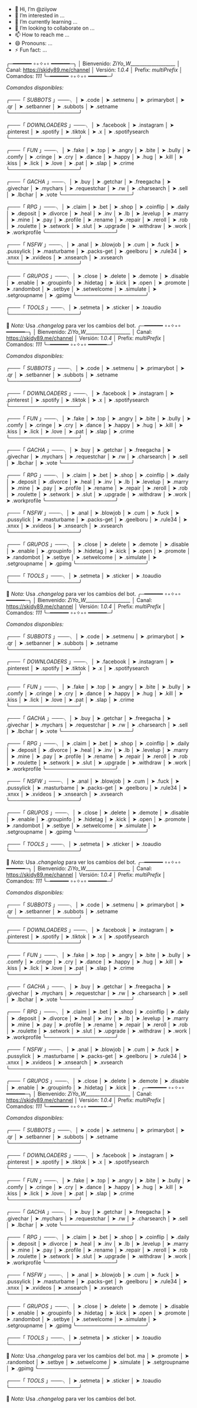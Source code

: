 - 👋 Hi, I’m @ziiyow
- 👀 I’m interested in ...
- 🌱 I’m currently learning ...
- 💞️ I’m looking to collaborate on ...
- 📫 How to reach me ...
- 😄 Pronouns: ...
- ⚡ Fun fact: ...

╭─━━━━━━ ∘◦✧◦∘ ━━━━━━─╮
│  Bienvenido: *ZiYo_W___________________* 
│  Canal: https://skidy89.me/channel
│  Versión: *1.0.4*
│  Prefix: *multiPrefix*
│  Comandos: *111*
╰─━━━━━━ ∘◦✧◦∘ ━━━━━━─╯

*Comandos disponibles:*

╭───「 *SUBBOTS* 」───╮
│ ➤ .code
│ ➤ .setmenu
│ ➤ .primarybot
│ ➤ .qr
│ ➤ .setbanner
│ ➤ .subbots
│ ➤ .setname
╰───────────────────╯

╭───「 *DOWNLOADERS* 」───╮
│ ➤ .facebook
│ ➤ .instagram
│ ➤ .pinterest
│ ➤ .spotify
│ ➤ .tiktok
│ ➤ .x
│ ➤ .spotifysearch
╰───────────────────╯

╭───「 *FUN* 」───╮
│ ➤ .fake
│ ➤ .top
│ ➤ .angry
│ ➤ .bite
│ ➤ .bully
│ ➤ .comfy
│ ➤ .cringe
│ ➤ .cry
│ ➤ .dance
│ ➤ .happy
│ ➤ .hug
│ ➤ .kill
│ ➤ .kiss
│ ➤ .lick
│ ➤ .love
│ ➤ .pat
│ ➤ .slap
│ ➤ .crime
╰───────────────────╯

╭───「 *GACHA* 」───╮
│ ➤ .buy
│ ➤ .getchar
│ ➤ .freegacha
│ ➤ .givechar
│ ➤ .mychars
│ ➤ .requestchar
│ ➤ .rw
│ ➤ .charsearch
│ ➤ .sell
│ ➤ .lbchar
│ ➤ .vote
╰───────────────────╯

╭───「 *RPG* 」───╮
│ ➤ .claim
│ ➤ .bet
│ ➤ .shop
│ ➤ .coinflip
│ ➤ .daily
│ ➤ .deposit
│ ➤ .divorce
│ ➤ .heal
│ ➤ .inv
│ ➤ .lb
│ ➤ .levelup
│ ➤ .marry
│ ➤ .mine
│ ➤ .pay
│ ➤ .profile
│ ➤ .rename
│ ➤ .repair
│ ➤ .reroll
│ ➤ .rob
│ ➤ .roulette
│ ➤ .setwork
│ ➤ .slut
│ ➤ .upgrade
│ ➤ .withdraw
│ ➤ .work
│ ➤ .workprofile
╰───────────────────╯

╭───「 *NSFW* 」───╮
│ ➤ .anal
│ ➤ .blowjob
│ ➤ .cum
│ ➤ .fuck
│ ➤ .pussylick
│ ➤ .masturbame
│ ➤ .packs-get
│ ➤ .geelboru
│ ➤ .rule34
│ ➤ .xnxx
│ ➤ .xvideos
│ ➤ .xnsearch
│ ➤ .xvsearch
╰───────────────────╯

╭───「 *GRUPOS* 」───╮
│ ➤ .close
│ ➤ .delete
│ ➤ .demote
│ ➤ .disable
│ ➤ .enable
│ ➤ .groupinfo
│ ➤ .hidetag
│ ➤ .kick
│ ➤ .open
│ ➤ .promote
│ ➤ .randombot
│ ➤ .setbye
│ ➤ .setwelcome
│ ➤ .simulate
│ ➤ .setgroupname
│ ➤ .gpimg
╰───────────────────╯

╭───「 *TOOLS* 」───╮
│ ➤ .setmeta
│ ➤ .sticker
│ ➤ .toaudio
╰───────────────────╯

📌 *Nota:* Usa *.changelog* para ver los cambios del bot.
╭─━━━━━━ ∘◦✧◦∘ ━━━━━━─╮
│  Bienvenido: *ZiYo_W___________________* 
│  Canal: https://skidy89.me/channel
│  Versión: *1.0.4*
│  Prefix: *multiPrefix*
│  Comandos: *111*
╰─━━━━━━ ∘◦✧◦∘ ━━━━━━─╯

*Comandos disponibles:*

╭───「 *SUBBOTS* 」───╮
│ ➤ .code
│ ➤ .setmenu
│ ➤ .primarybot
│ ➤ .qr
│ ➤ .setbanner
│ ➤ .subbots
│ ➤ .setname
╰───────────────────╯

╭───「 *DOWNLOADERS* 」───╮
│ ➤ .facebook
│ ➤ .instagram
│ ➤ .pinterest
│ ➤ .spotify
│ ➤ .tiktok
│ ➤ .x
│ ➤ .spotifysearch
╰───────────────────╯

╭───「 *FUN* 」───╮
│ ➤ .fake
│ ➤ .top
│ ➤ .angry
│ ➤ .bite
│ ➤ .bully
│ ➤ .comfy
│ ➤ .cringe
│ ➤ .cry
│ ➤ .dance
│ ➤ .happy
│ ➤ .hug
│ ➤ .kill
│ ➤ .kiss
│ ➤ .lick
│ ➤ .love
│ ➤ .pat
│ ➤ .slap
│ ➤ .crime
╰───────────────────╯

╭───「 *GACHA* 」───╮
│ ➤ .buy
│ ➤ .getchar
│ ➤ .freegacha
│ ➤ .givechar
│ ➤ .mychars
│ ➤ .requestchar
│ ➤ .rw
│ ➤ .charsearch
│ ➤ .sell
│ ➤ .lbchar
│ ➤ .vote
╰───────────────────╯

╭───「 *RPG* 」───╮
│ ➤ .claim
│ ➤ .bet
│ ➤ .shop
│ ➤ .coinflip
│ ➤ .daily
│ ➤ .deposit
│ ➤ .divorce
│ ➤ .heal
│ ➤ .inv
│ ➤ .lb
│ ➤ .levelup
│ ➤ .marry
│ ➤ .mine
│ ➤ .pay
│ ➤ .profile
│ ➤ .rename
│ ➤ .repair
│ ➤ .reroll
│ ➤ .rob
│ ➤ .roulette
│ ➤ .setwork
│ ➤ .slut
│ ➤ .upgrade
│ ➤ .withdraw
│ ➤ .work
│ ➤ .workprofile
╰───────────────────╯

╭───「 *NSFW* 」───╮
│ ➤ .anal
│ ➤ .blowjob
│ ➤ .cum
│ ➤ .fuck
│ ➤ .pussylick
│ ➤ .masturbame
│ ➤ .packs-get
│ ➤ .geelboru
│ ➤ .rule34
│ ➤ .xnxx
│ ➤ .xvideos
│ ➤ .xnsearch
│ ➤ .xvsearch
╰───────────────────╯

╭───「 *GRUPOS* 」───╮
│ ➤ .close
│ ➤ .delete
│ ➤ .demote
│ ➤ .disable
│ ➤ .enable
│ ➤ .groupinfo
│ ➤ .hidetag
│ ➤ .kick
│ ➤ .open
│ ➤ .promote
│ ➤ .randombot
│ ➤ .setbye
│ ➤ .setwelcome
│ ➤ .simulate
│ ➤ .setgroupname
│ ➤ .gpimg
╰───────────────────╯

╭───「 *TOOLS* 」───╮
│ ➤ .setmeta
│ ➤ .sticker
│ ➤ .toaudio
╰───────────────────╯

📌 *Nota:* Usa *.changelog* para ver los cambios del bot.
╭─━━━━━━ ∘◦✧◦∘ ━━━━━━─╮
│  Bienvenido: *ZiYo_W___________________* 
│  Canal: https://skidy89.me/channel
│  Versión: *1.0.4*
│  Prefix: *multiPrefix*
│  Comandos: *111*
╰─━━━━━━ ∘◦✧◦∘ ━━━━━━─╯

*Comandos disponibles:*

╭───「 *SUBBOTS* 」───╮
│ ➤ .code
│ ➤ .setmenu
│ ➤ .primarybot
│ ➤ .qr
│ ➤ .setbanner
│ ➤ .subbots
│ ➤ .setname
╰───────────────────╯

╭───「 *DOWNLOADERS* 」───╮
│ ➤ .facebook
│ ➤ .instagram
│ ➤ .pinterest
│ ➤ .spotify
│ ➤ .tiktok
│ ➤ .x
│ ➤ .spotifysearch
╰───────────────────╯

╭───「 *FUN* 」───╮
│ ➤ .fake
│ ➤ .top
│ ➤ .angry
│ ➤ .bite
│ ➤ .bully
│ ➤ .comfy
│ ➤ .cringe
│ ➤ .cry
│ ➤ .dance
│ ➤ .happy
│ ➤ .hug
│ ➤ .kill
│ ➤ .kiss
│ ➤ .lick
│ ➤ .love
│ ➤ .pat
│ ➤ .slap
│ ➤ .crime
╰───────────────────╯

╭───「 *GACHA* 」───╮
│ ➤ .buy
│ ➤ .getchar
│ ➤ .freegacha
│ ➤ .givechar
│ ➤ .mychars
│ ➤ .requestchar
│ ➤ .rw
│ ➤ .charsearch
│ ➤ .sell
│ ➤ .lbchar
│ ➤ .vote
╰───────────────────╯

╭───「 *RPG* 」───╮
│ ➤ .claim
│ ➤ .bet
│ ➤ .shop
│ ➤ .coinflip
│ ➤ .daily
│ ➤ .deposit
│ ➤ .divorce
│ ➤ .heal
│ ➤ .inv
│ ➤ .lb
│ ➤ .levelup
│ ➤ .marry
│ ➤ .mine
│ ➤ .pay
│ ➤ .profile
│ ➤ .rename
│ ➤ .repair
│ ➤ .reroll
│ ➤ .rob
│ ➤ .roulette
│ ➤ .setwork
│ ➤ .slut
│ ➤ .upgrade
│ ➤ .withdraw
│ ➤ .work
│ ➤ .workprofile
╰───────────────────╯

╭───「 *NSFW* 」───╮
│ ➤ .anal
│ ➤ .blowjob
│ ➤ .cum
│ ➤ .fuck
│ ➤ .pussylick
│ ➤ .masturbame
│ ➤ .packs-get
│ ➤ .geelboru
│ ➤ .rule34
│ ➤ .xnxx
│ ➤ .xvideos
│ ➤ .xnsearch
│ ➤ .xvsearch
╰───────────────────╯

╭───「 *GRUPOS* 」───╮
│ ➤ .close
│ ➤ .delete
│ ➤ .demote
│ ➤ .disable
│ ➤ .enable
│ ➤ .groupinfo
│ ➤ .hidetag
│ ➤ .kick
│ ➤ .open
│ ➤ .promote
│ ➤ .randombot
│ ➤ .setbye
│ ➤ .setwelcome
│ ➤ .simulate
│ ➤ .setgroupname
│ ➤ .gpimg
╰───────────────────╯

╭───「 *TOOLS* 」───╮
│ ➤ .setmeta
│ ➤ .sticker
│ ➤ .toaudio
╰───────────────────╯

📌 *Nota:* Usa *.changelog* para ver los cambios del bot.
╭─━━━━━━ ∘◦✧◦∘ ━━━━━━─╮
│  Bienvenido: *ZiYo_W___________________* 
│  Canal: https://skidy89.me/channel
│  Versión: *1.0.4*
│  Prefix: *multiPrefix*
│  Comandos: *111*
╰─━━━━━━ ∘◦✧◦∘ ━━━━━━─╯

*Comandos disponibles:*

╭───「 *SUBBOTS* 」───╮
│ ➤ .code
│ ➤ .setmenu
│ ➤ .primarybot
│ ➤ .qr
│ ➤ .setbanner
│ ➤ .subbots
│ ➤ .setname
╰───────────────────╯

╭───「 *DOWNLOADERS* 」───╮
│ ➤ .facebook
│ ➤ .instagram
│ ➤ .pinterest
│ ➤ .spotify
│ ➤ .tiktok
│ ➤ .x
│ ➤ .spotifysearch
╰───────────────────╯

╭───「 *FUN* 」───╮
│ ➤ .fake
│ ➤ .top
│ ➤ .angry
│ ➤ .bite
│ ➤ .bully
│ ➤ .comfy
│ ➤ .cringe
│ ➤ .cry
│ ➤ .dance
│ ➤ .happy
│ ➤ .hug
│ ➤ .kill
│ ➤ .kiss
│ ➤ .lick
│ ➤ .love
│ ➤ .pat
│ ➤ .slap
│ ➤ .crime
╰───────────────────╯

╭───「 *GACHA* 」───╮
│ ➤ .buy
│ ➤ .getchar
│ ➤ .freegacha
│ ➤ .givechar
│ ➤ .mychars
│ ➤ .requestchar
│ ➤ .rw
│ ➤ .charsearch
│ ➤ .sell
│ ➤ .lbchar
│ ➤ .vote
╰───────────────────╯

╭───「 *RPG* 」───╮
│ ➤ .claim
│ ➤ .bet
│ ➤ .shop
│ ➤ .coinflip
│ ➤ .daily
│ ➤ .deposit
│ ➤ .divorce
│ ➤ .heal
│ ➤ .inv
│ ➤ .lb
│ ➤ .levelup
│ ➤ .marry
│ ➤ .mine
│ ➤ .pay
│ ➤ .profile
│ ➤ .rename
│ ➤ .repair
│ ➤ .reroll
│ ➤ .rob
│ ➤ .roulette
│ ➤ .setwork
│ ➤ .slut
│ ➤ .upgrade
│ ➤ .withdraw
│ ➤ .work
│ ➤ .workprofile
╰───────────────────╯

╭───「 *NSFW* 」───╮
│ ➤ .anal
│ ➤ .blowjob
│ ➤ .cum
│ ➤ .fuck
│ ➤ .pussylick
│ ➤ .masturbame
│ ➤ .packs-get
│ ➤ .geelboru
│ ➤ .rule34
│ ➤ .xnxx
│ ➤ .xvideos
│ ➤ .xnsearch
│ ➤ .xvsearch
╰───────────────────╯

╭───「 *GRUPOS* 」───╮
│ ➤ .close
│ ➤ .delete
│ ➤ .demote
│ ➤ .disable
│ ➤ .enable
│ ➤ .groupinfo
│ ➤ .hidetag
│ ➤ .kick
│ ➤ .
╭─━━━━━━ ∘◦✧◦∘ ━━━━━━─╮
│  Bienvenido: *ZiYo_W___________________* 
│  Canal: https://skidy89.me/channel
│  Versión: *1.0.4*
│  Prefix: *multiPrefix*
│  Comandos: *111*
╰─━━━━━━ ∘◦✧◦∘ ━━━━━━─╯

*Comandos disponibles:*

╭───「 *SUBBOTS* 」───╮
│ ➤ .code
│ ➤ .setmenu
│ ➤ .primarybot
│ ➤ .qr
│ ➤ .setbanner
│ ➤ .subbots
│ ➤ .setname
╰───────────────────╯

╭───「 *DOWNLOADERS* 」───╮
│ ➤ .facebook
│ ➤ .instagram
│ ➤ .pinterest
│ ➤ .spotify
│ ➤ .tiktok
│ ➤ .x
│ ➤ .spotifysearch
╰───────────────────╯

╭───「 *FUN* 」───╮
│ ➤ .fake
│ ➤ .top
│ ➤ .angry
│ ➤ .bite
│ ➤ .bully
│ ➤ .comfy
│ ➤ .cringe
│ ➤ .cry
│ ➤ .dance
│ ➤ .happy
│ ➤ .hug
│ ➤ .kill
│ ➤ .kiss
│ ➤ .lick
│ ➤ .love
│ ➤ .pat
│ ➤ .slap
│ ➤ .crime
╰───────────────────╯

╭───「 *GACHA* 」───╮
│ ➤ .buy
│ ➤ .getchar
│ ➤ .freegacha
│ ➤ .givechar
│ ➤ .mychars
│ ➤ .requestchar
│ ➤ .rw
│ ➤ .charsearch
│ ➤ .sell
│ ➤ .lbchar
│ ➤ .vote
╰───────────────────╯

╭───「 *RPG* 」───╮
│ ➤ .claim
│ ➤ .bet
│ ➤ .shop
│ ➤ .coinflip
│ ➤ .daily
│ ➤ .deposit
│ ➤ .divorce
│ ➤ .heal
│ ➤ .inv
│ ➤ .lb
│ ➤ .levelup
│ ➤ .marry
│ ➤ .mine
│ ➤ .pay
│ ➤ .profile
│ ➤ .rename
│ ➤ .repair
│ ➤ .reroll
│ ➤ .rob
│ ➤ .roulette
│ ➤ .setwork
│ ➤ .slut
│ ➤ .upgrade
│ ➤ .withdraw
│ ➤ .work
│ ➤ .workprofile
╰───────────────────╯

╭───「 *NSFW* 」───╮
│ ➤ .anal
│ ➤ .blowjob
│ ➤ .cum
│ ➤ .fuck
│ ➤ .pussylick
│ ➤ .masturbame
│ ➤ .packs-get
│ ➤ .geelboru
│ ➤ .rule34
│ ➤ .xnxx
│ ➤ .xvideos
│ ➤ .xnsearch
│ ➤ .xvsearch
╰───────────────────╯

╭───「 *GRUPOS* 」───╮
│ ➤ .close
│ ➤ .delete
│ ➤ .demote
│ ➤ .disable
│ ➤ .enable
│ ➤ .groupinfo
│ ➤ .hidetag
│ ➤ .kick
│ ➤ .open
│ ➤ .promote
│ ➤ .randombot
│ ➤ .setbye
│ ➤ .setwelcome
│ ➤ .simulate
│ ➤ .setgroupname
│ ➤ .gpimg
╰───────────────────╯

╭───「 *TOOLS* 」───╮
│ ➤ .setmeta
│ ➤ .sticker
│ ➤ .toaudio
╰───────────────────╯

📌 *Nota:* Usa *.changelog* para ver los cambios del bot. ma
│ ➤ .promote
│ ➤ .randombot
│ ➤ .setbye
│ ➤ .setwelcome
│ ➤ .simulate
│ ➤ .setgroupname
│ ➤ .gpimg
╰───────────────────╯

╭───「 *TOOLS* 」───╮
│ ➤ .setmeta
│ ➤ .sticker
│ ➤ .toaudio
╰───────────────────╯

📌 *Nota:* Usa *.changelog* para ver los cambios del bot.
<!---
ziiyow/ziiyow is a ✨ special ✨ repository because its `README.md` (this file) appears on your GitHub profile.
You can click the Preview link to take a look at your changes.
--->
